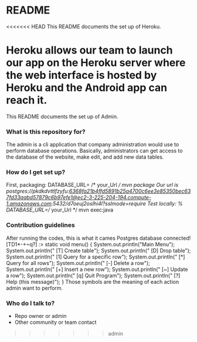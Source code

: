 # README #

<<<<<<< HEAD
This README documents the set up of Heroku.

Heroku allows our team to launch our app on the Heroku server where the web interface is hosted by Heroku and the Android app can reach it. 
=======
This README documents the set up of Admin.

### What is this repository for? ###

The admin is a cli application that company administration would use to perform database operations.
Basically, administrators can get access to the database of the website, make edit, and add new data tables.

### How do I get set up? ###

First, packaging: DATABASE_URL= /* your_Url */  mvn package
Our url is postgres://pkdkdvttlfzyfu:6368fa21b4ffd5891b25a4700c6ee3e85350bec637fd33aabd57879c6b97efe1@ec2-3-225-204-194.compute-1.amazonaws.com:5432/d7oeuj2oslhi4l?sslmode=require
Test locally:
% DATABASE_URL=/* your_Url */ mvn exec:java
### Contribution guidelines ###
After running the codes, this is what it cames 
Postgres database connected!
[TD1*-+~q?] :> 
static void menu() {
        System.out.println("Main Menu");
        System.out.println("  [T] Create table");
        System.out.println("  [D] Drop table");
        System.out.println("  [1] Query for a specific row");
        System.out.println("  [*] Query for all rows");
        System.out.println("  [-] Delete a row");
        System.out.println("  [+] Insert a new row");
        System.out.println("  [~] Update a row");
        System.out.println("  [q] Quit Program");
        System.out.println("  [?] Help (this message)");
    }
    Those symbols are the meaning of each action admin want to perform.

### Who do I talk to? ###

* Repo owner or admin
* Other community or team contact
>>>>>>> admin
